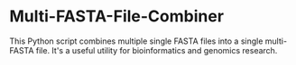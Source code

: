 # Multi-FASTA-File-Combiner
This Python script combines multiple single FASTA files into a single multi-FASTA file. It's a useful utility for bioinformatics and genomics research.
